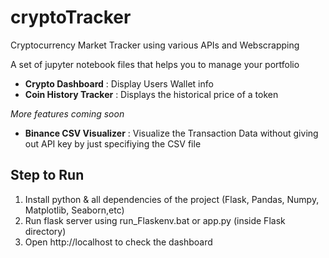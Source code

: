 # cryptoTracker
Cryptocurrency Market Tracker using various APIs and Webscrapping

A set of jupyter notebook files that helps you to manage your portfolio
- **Crypto Dashboard** : Display Users Wallet info
- **Coin History Tracker** : Displays the historical price of a token


<i> More features coming soon </i>

- **Binance CSV Visualizer** : Visualize the Transaction Data without giving out API key by just specifiying the CSV file


## Step to Run
1. Install python & all dependencies of the project (Flask, Pandas, Numpy, Matplotlib, Seaborn,etc)
2. Run flask server using run_Flaskenv.bat or app.py (inside Flask directory)
3. Open http://localhost to check the dashboard
